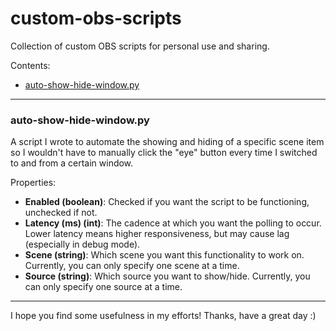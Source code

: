 # custom-obs-scripts
Collection of custom OBS scripts for personal use and sharing.

Contents:
* [auto-show-hide-window.py](#auto-show-hide-windowpy)

---

### auto-show-hide-window.py
A script I wrote to automate the showing and hiding of a specific scene item so I wouldn't have to manually click the "eye" button every time I switched to and from a certain window.

Properties:
- **Enabled (boolean)**: Checked if you want the script to be functioning, unchecked if not.
- **Latency (ms) (int)**: The cadence at which you want the polling to occur. Lower latency means higher responsiveness, but may cause lag (especially in debug mode).
- **Scene (string)**: Which scene you want this functionality to work on. Currently, you can only specify one scene at a time.
- **Source (string)**: Which source you want to show/hide. Currently, you can only specify one source at a time.

---

I hope you find some usefulness in my efforts!
Thanks, have a great day :)
